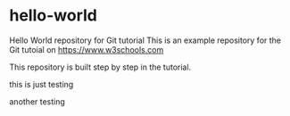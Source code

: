 # hello-world
Hello World repository for Git tutorial
This is an example repository for the Git tutoial on https://www.w3schools.com

This repository is built step by step in the tutorial.

this is just testing

another testing
